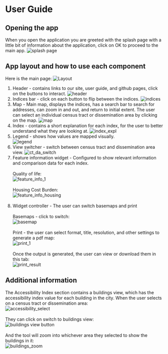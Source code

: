 # User Guide

## Opening the app
When you open the application you are greeted with the splash page with a little bit of information about the application, click on OK to proceed to the main app.
![splash page](Images/splash_page.png)

## App layout and how to use each component
Here is the main page:
![Layout](Images/full_page.png)

1. Header - contains links to our site, user guide, and github pages, click on the buttons to interact. ![header](Images/header.png) 
2. Indices bar - click on each button to flip between the indices. ![indices](Images/indices.png)
3. Map - Main map, displays the indices, has a search bar to search for addresses, can zoom in and out, and return to initial extent. The user can select an individual census tract or dissemination area by clicking on the map. ![map](Images/map.png)
4. Index - contains a short explanation for each index, for the user to better understand what they are looking at. ![index_expl](Images/index_explanation.png)
5. Legend - shows how values are mapped visually. <br>  ![legend](Images/legend.png)
6. View switcher - switch between census tract and dissemination area view.  ![ct_da_switch](Images/ct_da_switch.png)
7. Feature information widget - Configured to show relevant information and comparison data for each index. <br><br> Quality of life: <br> ![feature_info_1](Images/feature_info_1.png) <br><br> Housing Cost Burden: <br> ![feature_info_housing](Images/feature_info_2.png) <br><br>
8. Widget controller - The user can switch basemaps and print <br><br> Basemaps - click to switch: <br> ![basemap](Images/basemap.png) <br><br> Print - the user can select format, title, resolution, and other settings to generate a pdf map: <br> ![print_1](Images/print.png) <br><br> Once the output is generated, the user can view or download them in this tab: <br> ![print_result](Images/print_3.png)

## Additional information

The Accessibility Index section contains a buildings view, which has the accessibility index value for each building in the city. When the user selects on a census tract or dissemination area: <br> ![accessibility_select](Images/ai_select.png) <br><br> They can click on switch to buildings view:<br>![buildings view button](Images/buildings_1.png) <br><br> And the tool will zoom into whichever area they selected to show the buildings in it:<br> ![buildings_zoom](Images/buildings_2.png)  



